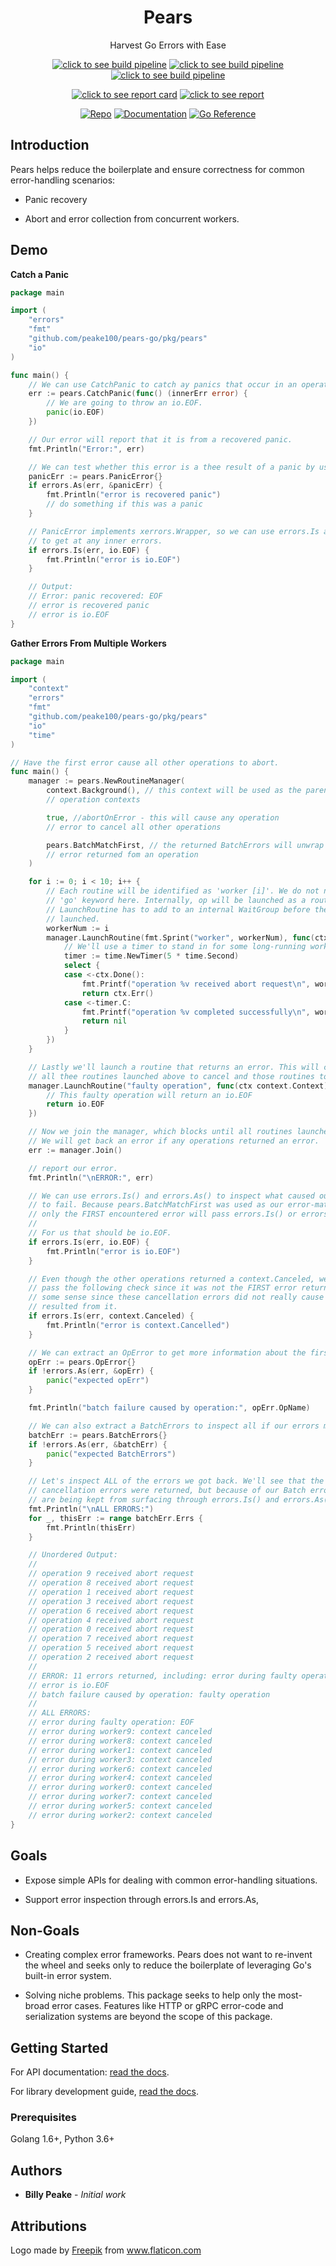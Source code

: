 <h1 align="center">Pears</h1>
<p align="center">Harvest Go Errors with Ease</p>
<p align="center">
    <a href="https://dev.azure.com/[Organization]/[Project]/_build?definitionId=[DefID]"><img src="https://dev.azure.com/[Organization]/[Project]/_apis/build/status/[PipelineName]?repoName=[repoName]&branchName=dev" alt="click to see build pipeline"></a>
    <a href="https://dev.azure.com/[Organization]/[Project]/_build?definitionId=[DefID]"><img src="https://img.shields.io/azure-devops/tests/[Organization]/[Project]/[DefID]/dev?compact_message" alt="click to see build pipeline"></a>
    <a href="https://dev.azure.com/[Organization]/[Project]/_build?definitionId=[DefID]"><img src="https://img.shields.io/azure-devops/coverage/[Organization]/[Project]/[DefID]/dev?compact_message" alt="click to see build pipeline"></a>
</p>
<p align="center">
    <a href="https://goreportcard.com/report/github.com/illuscio-dev/islelib-go"><img src="https://goreportcard.com/badge/github.com/illuscio-dev/islelib-go" alt="click to see report card"></a>
    <a href="https://codeclimate.com/github/[org]/[project]/maintainability"><img src="https://api.codeclimate.com/v1/badges/[ProjectID]/maintainability" alt="click to see report"></a>
</p>
<p align="center">
    <a href="https://github.com/illuscio-dev/islelib-go"><img src="https://img.shields.io/github/go-mod/go-version/illuscio-dev/islelib-go" alt="Repo"></a>
    <a href="https://illuscio-dev.github.io/islelib-go/"><img src="https://img.shields.io/badge/docs-github.io-blue" alt="Documentation"></a>
    <a href="https://pkg.go.dev/github.com/illuscio-dev/islelib-go?readme=expanded#section-documentation"><img src="https://pkg.go.dev/badge/github.com/illuscio-dev/islelib-go?readme=expanded#section-documentation.svg" alt="Go Reference"></a>
</p>

Introduction
------------

Pears helps reduce the boilerplate and ensure correctness for common error-handling 
scenarios:

- Panic recovery

- Abort and error collection from concurrent workers.

Demo
----

**Catch a Panic**

```go
package main

import (
	"errors"
	"fmt"
	"github.com/peake100/pears-go/pkg/pears"
	"io"
)

func main() {
	// We can use CatchPanic to catch ay panics that occur in an operation
	err := pears.CatchPanic(func() (innerErr error) {
		// We are going to throw an io.EOF.
		panic(io.EOF)
	})

	// Our error will report that it is from a recovered panic.
	fmt.Println("Error:", err)

	// We can test whether this error is a thee result of a panic by using errors.As.
	panicErr := pears.PanicError{}
	if errors.As(err, &panicErr) {
		fmt.Println("error is recovered panic")
		// do something if this was a panic
	}

	// PanicError implements xerrors.Wrapper, so we can use errors.Is and errors.As
	// to get at any inner errors.
	if errors.Is(err, io.EOF) {
		fmt.Println("error is io.EOF")
	}

	// Output:
	// Error: panic recovered: EOF
	// error is recovered panic
	// error is io.EOF
}
```

**Gather Errors From Multiple Workers**

```go
package main

import (
	"context"
	"errors"
	"fmt"
	"github.com/peake100/pears-go/pkg/pears"
	"io"
	"time"
)

// Have the first error cause all other operations to abort.
func main() {
	manager := pears.NewRoutineManager(
		context.Background(), // this context will be used as the parent to all
		// operation contexts

		true, //abortOnError - this will cause any operation
		// error to cancel all other operations

		pears.BatchMatchFirst, // the returned BatchErrors will unwrap to the first
		// error returned fom an operation
	)

	for i := 0; i < 10; i++ {
		// Each routine will be identified as 'worker [i]'. We do not need tpo use the
		// 'go' keyword here. Internally, op will be launched as a routine, but
		// LaunchRoutine has to add to an internal WaitGroup before the op can be
		// launched.
		workerNum := i
		manager.LaunchRoutine(fmt.Sprint("worker", workerNum), func(ctx context.Context) error {
			// We'll use a timer to stand in for some long-running worker.
			timer := time.NewTimer(5 * time.Second)
			select {
			case <-ctx.Done():
				fmt.Printf("operation %v received abort request\n", workerNum)
				return ctx.Err()
			case <-timer.C:
				fmt.Printf("operation %v completed successfully\n", workerNum)
				return nil
			}
		})
	}

	// Lastly we'll launch a routine that returns an error. This will cause the ctx of
	// all thee routines launched above to cancel and those routines to abort.
	manager.LaunchRoutine("faulty operation", func(ctx context.Context) error {
		// This faulty operation will return an io.EOF
		return io.EOF
	})

	// Now we join the manager, which blocks until all routines launched above return.
	// We will get back an error if any operations returned an error.
	err := manager.Join()

	// report our error.
	fmt.Println("\nERROR:", err)

	// We can use errors.Is() and errors.As() to inspect what caused our operations
	// to fail. Because pears.BatchMatchFirst was used as our error-matching mode,
	// only the FIRST encountered error will pass errors.Is() or errors.As().
	//
	// For us that should be io.EOF.
	if errors.Is(err, io.EOF) {
		fmt.Println("error is io.EOF")
	}

	// Even though the other operations returned a context.Canceled, we will NOT
	// pass the following check since it was not the FIRST error returned. This makes
	// some sense since these cancellation errors did not really cause the error, they
	// resulted from it.
	if errors.Is(err, context.Canceled) {
		fmt.Println("error is context.Cancelled")
	}

	// We can extract an OpError to get more information about the first error.
	opErr := pears.OpError{}
	if !errors.As(err, &opErr) {
		panic("expected opErr")
	}

	fmt.Println("batch failure caused by operation:", opErr.OpName)

	// We can also extract a BatchErrors to inspect all if our errors more closely:
	batchErr := pears.BatchErrors{}
	if !errors.As(err, &batchErr) {
		panic("expected BatchErrors")
	}

	// Let's inspect ALL of the errors we got back. We'll see that the context
	// cancellation errors were returned, but because of our Batch error matching mode,
	// are being kept from surfacing through errors.Is() and errors.As().
	fmt.Println("\nALL ERRORS:")
	for _, thisErr := range batchErr.Errs {
		fmt.Println(thisErr)
	}

	// Unordered Output:
	//
	// operation 9 received abort request
	// operation 8 received abort request
	// operation 1 received abort request
	// operation 3 received abort request
	// operation 6 received abort request
	// operation 4 received abort request
	// operation 0 received abort request
	// operation 7 received abort request
	// operation 5 received abort request
	// operation 2 received abort request
	//
	// ERROR: 11 errors returned, including: error during faulty operation: EOF
	// error is io.EOF
	// batch failure caused by operation: faulty operation
	//
	// ALL ERRORS:
	// error during faulty operation: EOF
	// error during worker9: context canceled
	// error during worker8: context canceled
	// error during worker1: context canceled
	// error during worker3: context canceled
	// error during worker6: context canceled
	// error during worker4: context canceled
	// error during worker0: context canceled
	// error during worker7: context canceled
	// error during worker5: context canceled
	// error during worker2: context canceled
}
```

Goals
-----

- Expose simple APIs for dealing with common error-handling situations.

- Support error inspection through errors.Is and errors.As,

Non-Goals
---------

- Creating complex error frameworks. Pears does not want to re-invent the wheel and 
  seeks only to reduce the boilerplate of leveraging Go's built-in error system.
  
- Solving niche problems. This package seeks to help only the most-broad error cases.
  Features like HTTP or gRPC error-code and serialization systems are beyond the scope 
  of this package.

## Getting Started
For API documentation:
[read the docs](https://illuscio-dev.github.io/islelib-go/).

For library development guide, 
[read the docs](https://illuscio-dev.github.io/islelib-go/).

### Prerequisites

Golang 1.6+, Python 3.6+

## Authors

* **Billy Peake** - *Initial work*

## Attributions

<div>Logo made by <a href="https://www.freepik.com" title="Freepik">Freepik</a> from <a href="https://www.flaticon.com/" title="Flaticon">www.flaticon.com</a></div>